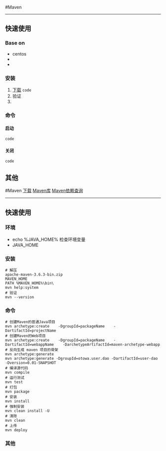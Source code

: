 #Maven
***
## 快速使用
### Base on
* centos
* 
*
### 安装
1. [下载](http://maven.apache.org/download.cgi)
`code`
2. 验证
3.
### 命令
#### 启动
`code`
#### 关闭
`code`
## 其他
#Maven
[下载](http://maven.apache.org/download.cgi)
[Maven库](http://repo2.maven.org/maven2/)
[Maven依赖查询](http://mvnrepository.com/)
***
## 快速使用
### 环境
* echo %JAVA_HOME%  检查环境变量
* JAVA_HOME 
### 安装
```
# 解压 
apache-maven-3.6.3-bin.zip
MAVEN_HOME
PATH %MAVEN_HOME%\bin\
mvn help:system
# 验证
mvn --version
```
### 命令
```
# 创建Maven的普通Java项目
mvn archetype:create    -DgroupId=packageName    -DartifactId=projectName
# 创建Maven的Web项目
mvn archetype:create    -DgroupId=packageName    -DartifactId=webappName    -DarchetypeArtifactId=maven-archetype-webapp
# 反向生成 maven 项目的骨架
mvn archetype:generate
mvn archetype:generate -DgroupId=otowa.user.dao -DartifactId=user-dao -Dversion=0.01-SNAPSHOT
# 编译源代码
mvn compile
# 运行测试
mvn test
# 打包
mvn package
# 安装
mvn install
# 强制安装
mvn clean install -U 
# 清除
mvn clean
# 上传
mvn deploy
```
### 其他
